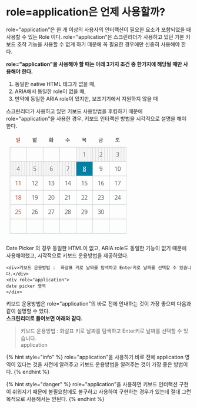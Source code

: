 # role=application은 언제 사용할까?

role="application"은 한 개 이상의 사용자의 인터랙션이 필요한 요소가 포함되었을 때 사용할 수 있는 Role 이다. role="application"은 스크린리더가 사용하고 있던 기본 키보드 조작 기능을 사용할 수 없게 하기 때문에 꼭 필요한 경우에만 신중히 사용해야 한다.

**role="application"을 사용해야 할 때는 아래 3가지 조건 중 한가지에 해당될 때만 사용해야 한다.**

1. 동일한 native HTML 태그가 없을 때,
2. ARIA에서 동일한 role이 없을 때,
3. 만약에 동일한 ARIA role이 있지만, 보조기기에서 지원하지 않을 때

스크린리더가 사용하고 있던 키보드 사용방법을 후킹하기 때문에 role="application"을 사용한 경우, 키보드 인터랙션 방법을 시각적으로 설명을 해야 한다.

![](../../.gitbook/assets/image%20%281%29.png)

Date Picker 의 경우 동일한 HTML이 없고, ARIA role도 동일한 기능이 없기 때문에 사용해야했고, 시각적으로 키보드 운용방법을 제공하였다.

```markup
<div>키보드 운용방법 :  화살표 키로 날짜를 탐색하고 Enter키로 날짜를 선택할 수 있습니다.</div>
<div role="application">
date picker 영역
</div>
```

키보드 운용방법은 role="application"의 바로 전에 안내하는 것이 가장 좋으며 다음과 같이 설명할 수 있다.​    
**스크린리더로 들어보면 아래와 같다.**

> 키보드 운용방법 : 화살표 키로 날짜를 탐색하고 Enter키로 날짜를 선택할 수 있습니다.  
> application

{% hint style="info" %}
role="application"을 사용하기 바로 전에 application 영역이 있다는 것을 사전에 알려주고 키보드 운용방법을 알려주는 것이 가장 좋은 방법이다.
{% endhint %}

{% hint style="danger" %}
role="application"을 사용하면 키보드 인터랙션 구현이 쉬워지기 때문에 불필요함에도 불구하고 사용하여 구현하는 경우가 있는데 절대 그런 목적으로 사용해서는 안된다.
{% endhint %}



